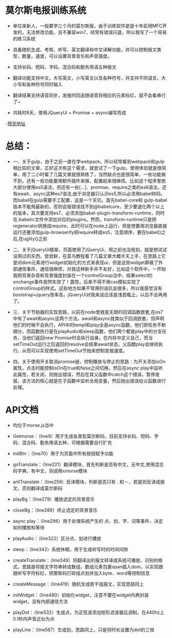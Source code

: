 # 莫尔斯电报训练系统

- 单位来新人，一般要学三个月的莫尔斯报，由于训练软件是是十年前用MFC开发的，无法修改功能，且不兼容win7，经常有错误闪退，所以我写了一个简易的练习系统

- 具备随机生成、考核、听写、英文翻译和中文译解功能，并可以控制报文类型，数量，速度，可以设置背景音乐和声音强度。

- 支持长码、短码、字码、混合码和勤务用语五种报文

- 翻译功能支持中文，大写英文，小写英文以及各种符号，并支持不同语言，大小写和各种符号同时输入
 
- 翻译结果支持语音同步，发报时回追随语音将相应的元素标红，就不会看串行了~

- 共耗时8天，使用JQueryUi + Promise + async编写而成

-[预览地址](https://gusuziyi.github.io/morse-train/)

# 总结：

- 一、关于gulp，由于之前一直在学webpack，所以经常看到webpack和gulp相比较的文章，正好这次有这个需求，就尝试了一下gulp，使用体验就是很简单，用了二小时看了几篇文章就很熟练了，当然缺点也是很简单，一些功能做不到，还有一些功能要用额外插件来做，配置起来很麻烦。比如这个程序里绝大部分使用es5语法，但还有一些[…]、promise、require之类的es6语法，还有await、async这种es7语法,由于浏览器只认识es5,所以必须用babel转码，而babel在gulp需要手工配置，这是一个天坑。首先babel-core和 gulp-babel版本不能用最新的，否则会报错误找不到@babelcore，至少要退化两个以上的版本，其次要支持es7，必须添加babel-plugin-transform-runtime，同时在.babelrc文件中添加对应的plugins。然而，transform-runtime只是把regenerator转换成require，此时可以在node上运行，但是想要用浏览器直接运行还要添加gulp-browserify把require转成es5，注意顺序，要在babel()之后,在uglity()之前

- 二、关于jQueryUi框架，页面使用了jQueryUi，用之前也没规划，就是想试试没用过的东西，尝尝鲜，在菜鸟教程看了几篇文章大概半天上手，在思路上它是对dom元素进行widget初始化的方式来表现ui，但是这些widget屏蔽了外部通信事件，通信很麻烦，对我这种新手并不友好，比如这个软件中，一开始我把背景杂音和背景强度封装在一个controlGroup当中，结果select的onchange事件居然失效了！震惊，后来不得不用css模拟实现了controlGroup的样式。这些地方如果不常用的话坑会很多，所以我感觉没有bootstrap+jquery效率高，jQueryUi对我来说应该是浅尝辄止，以后不会再用了。

- 三、关于节拍器的实现思路，以前在node里就是无限的回调函数嵌套,在es7中有了await和async这两个方法。await和async就类似于回调嵌套，但声明他们的时候不会执行，API中的tempI和play全是async函数，他们把任务不断细分，而函数执行是在playAudio和sleep函数，他们两个都是play中的分支任务，当他们返回new Promise时会执行自身。在内存中定义自己，而当setTimeOut运行之后返回的resolve会结束await状态，父函数play会继续执行，从而可以实现使用setTimeOut节拍来控制发报速度。

- 四、关于使用开关取消promise链，控制播放与停止的思路：为开关添加isOn属性，点击时能控制isOn在true和false之间切换，然后在async play中监听此属性，若关闭，则抛出错误，然后在其父函数中catch这个错误，暂停发报，该方法的核心就是在子函数中监听全局变量，然后抛出错误给父函数进行处理。


#  API文档

- 均位于morse.js当中

- Getmorse：（line9）用于生成各类型莫尔斯码，目前支持长码、短码、字码、混合码、勤务用语五种，可根据需要自行扩充

- InitBtn：（line70）用于为页面中所有按钮赋予功能

- goTranslate：（line221）翻译模块，首先判断是否有中文，无中文,使用混合码字典，有中文，则调用xmorse模块

- artiTranslate：（line259）反译模块，判断是否只有 . 和 – ，若是则反译成报文，否则翻译成莫尔斯码

- playBg：（line279）播放选定的背景音乐

- closeBg：（line289）终止选定的背景音乐

- async play：（line296）用于处理系统产生的 点、划、字、词等事件，决定如何播放和等待

- playAudio：（line322）区分点、划进行播放

- sleep：（line342）系统休眠，用于生成听写时的时间间隙

- createTranslate：（line349）将翻译出的报文转译成系统可播放、识别的格式。思路是将报文字符串转成数组，数组元素包裹span插入dom，以实现跟随听写字符标红，把摩斯码打碎成点划并加入byte、word等控制信息

- createMessage：（line419）随机生成若干组报文，实现思路同上

- initWidget：（line480）初始化widget，注意不要在widget内再封装widget，没有内部通信方法

- playDot：（line532）生成点，为正弦波添加矩形滤波器后调制，在440hz上0.1秒内声音近似为点

- playLine：（line567）生成划，思路同上，只是将时长设置为dot的三倍

